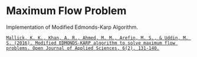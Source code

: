 # Maximum Flow Problem
Implementation of Modified Edmonds-Karp Algorithm.

[```Mallick, K. K., Khan, A. R., Ahmed, M. M., Arefin, M. S., & Uddin, M. S. (2016). Modified EDMONDS-KARP algorithm to solve maximum flow problems. Open Journal of Applied Sciences, 6(2), 131-140.```](./assets/2016%20Modified%20EDMONDS-KARP%20Algorithm%20to%20Solve%20Maximum%20Flow%20Problems.pdf)